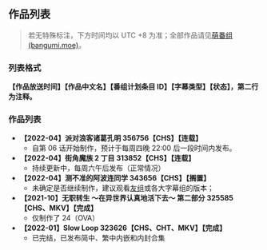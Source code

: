 ## 作品列表

> 若无特殊标注，下方时间均以 UTC +8 为准；全部作品请见[萌番组 (bangumi.moe)](https://bangumi.moe/tag/61f41a5f57d0f000073c6ced)。

### **列表格式**

**【作品放送时间】【作品中文名】【番组计划条目 ID】【字幕类型】【状态】，第二行为注释。**

### 作品列表

* **【2022-04】派对浪客诸葛孔明 356756【CHS】【连载】**
  * 自第 06 话开始制作，预计于每周四晚 22:00 后一段时间内发布。
* **【2022-04】街角魔族 2 丁目 313852【CHS】【连载】**
  * 持续更新中，每周六午后发布（正常情况）
* **【2022-04】测不准的阿波连同学 343656【CHS】【搁置】**
  * 未确定是否继续制作，建议观看[友组](https://www.mingysub.top/#/archive?id=_2022-%e6%98%a5%e5%ad%a3)或各大字幕组的版本；
* **【2021-10】无职转生 ～在异世界认真地活下去～ 第二部分 325585【CHS、MKV】【完成】**
  * 仅制作了 24（OVA）
* **【2022-01】Slow Loop 323626【CHS、CHT、MKV】【完成】**
  * 已完结，已发布简中、繁中内嵌和内封合集
